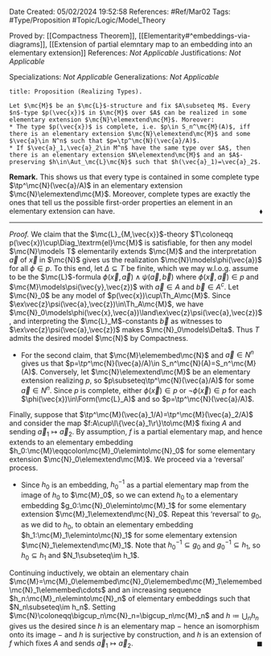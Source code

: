 <div class="topSpace"></div>

Date Created: 05/02/2024 19:52:58
References: #Ref/Mar02
Tags: #Type/Proposition #Topic/Logic/Model_Theory

Proved by: [[Compactness Theorem]], [[Elementarity#^embeddings-via-diagrams]], [[Extension of partial elemntary map to an embedding into an elementary extension]]
References: <i>Not Applicable</i>
Justifications: <i>Not Applicable</i>

Specializations: <i>Not Applicable</i>
Generalizations: <i>Not Applicable</i>

``` ad-Proposition
title: Proposition (Realizing Types).

Let $\mc{M}$ be an $\mc{L}$-structure and fix $A\subseteq M$. Every $n$-type $p(\vec{x})$ in $\mc{M}$ over $A$ can be realized in some elementary extension $\mc{N}\elemextend\mc{M}$. Moreover:
* The type $p(\vec{x})$ is complete, i.e. $p\in S_n^\mc{M}(A)$, iff there is an elementary extension $\mc{N}\elemextend\mc{M}$ and some $\vec{a}\in N^n$ such that $p=\tp^\mc{N}(\vec{a}/A)$.
* If $\vec{a}_1,\vec{a}_2\in M^n$ have the same type over $A$, then there is an elementary extension $N\elemextend\mc{M}$ and an $A$-preserving $h\in\Aut_\mc{L}\mc{N}$ such that $h(\vec{a}_1)=\vec{a}_2$.

```

<b>Remark.</b> This shows us that every type is contained in some complete type $\tp^\mc{N}(\vec{a}/A)$ in an elementary extension $\mc{N}\elemextend\mc{M}$. Moreover, complete types are exactly the ones that tell us the possible first-order properties an element in an elementary extension can have.<span style="float:right;">$\blacklozenge$</span>

---

<i>Proof.</i> We claim that the $\mc{L}_{M,\vec{x}}$-theory $T\coloneqq p(\vec{x})\cup\Diag_\textrm{el}\mc{M}$ is satisfiable, for then any model $\mc{N}\models T$ elementarily extends $\mc{M}$ and the interpretation $\vec{a}$ of $\vec{x}$ in $\mc{N}$ gives us the realization $\mc{N}\models\phi(\vec{a})$ for all $\phi\in p$. To this end, let $\Delta\subseteq T$ be finite, which we may w.l.o.g. assume to be the $\mc{L}$-formula $\phi(\vec{x},\vec{a})\land\psi(\vec{a},\vec{b})$ where $\phi(\vec{x},\vec{a})\in p$ and $\mc{M}\models\psi(\vec{y},\vec{z})$ with $\vec{a}\in A$ and $\vec{b}\in A^c$. Let $\mc{N}_0$ be any model of $p(\vec{x})\cup\Th_A\mc{M}$. Since $\ex\vec{z}\psi(\vec{a},\vec{z})\in\Th_A\mc{M}$, we have $\mc{N}_0\models\phi(\vec{x},\vec{a})\land\ex\vec{z}\psi(\vec{a},\vec{z})$, and interpreting the $\mc{L}_M$-constants $\vec{b}$ as witnesses to $\ex\vec{z}\psi(\vec{a},\vec{z})$ makes $\mc{N}_0\models\Delta$. Thus $T$ admits the desired model $\mc{N}$ by Compactness.
* For the second claim, that $\mc{M}\elemembed\mc{N}$ and $\vec{a}\in N^n$ gives us that $p=\tp^\mc{N}(\vec{a}/A)\in S_n^\mc{N}(A)=S_n^\mc{M}(A)$. Conversely, let $\mc{N}\elemextend\mc{M}$ be an elementary extension realizing $p$, so $p\subseteq\tp^\mc{N}(\vec{a}/A)$ for some $\vec{a}\in N^n$. Since $p$ is complete, either $\phi(\vec{x})\in p$ or $\lnot\phi(\vec{x})\in p$ for each $\phi(\vec{x})\in\Form(\mc{L}_A)$ and so $p=\tp^\mc{N}(\vec{a}/A)$.

Finally, suppose that $\tp^\mc{M}(\vec{a}_1/A)=\tp^\mc{M}(\vec{a}_2/A)$ and consider the map $f:A\cup\l\{\vec{a}_1\r\}\to\mc{M}$ fixing $A$ and sending $\vec{a}_1\mapsto\vec{a}_2$. By assumption, $f$ is a partial elementary map, and hence extends to an elementary embedding $h_0:\mc{M}\eqqcolon\mc{M}_0\eleminto\mc{N}_0$ for some elementary extension $\mc{N}_0\elemextend\mc{M}$. We proceed via a ‘reversal’ process.
* Since $h_0$ is an embedding, $h_0^{-1}$ as a partial elementary map from the image of $h_0$ to $\mc{M}_0$, so we can extend $h_0$ to a elementary embedding $g_0:\mc{N}_0\eleminto\mc{M}_1$ for some elementary extension $\mc{M}_1\elemextend\mc{N}_0$. Repeat this ‘reversal’ to $g_0$, as we did to $h_0$, to obtain an elementary embedding $h_1:\mc{M}_1\eleminto\mc{N}_1$ for some elementary extension $\mc{N}_1\elemextend\mc{M}_1$. Note that $h_0^{-1}\subseteq g_0$ and $g_0^{-1}\subseteq h_1$, so $h_0\subseteq h_1$ and $N_1\subseteq\im h_1$.

Continuing inductively, we obtain an elementary chain $\mc{M}=\mc{M}_0\elemembed\mc{N}_0\elemembed\mc{M}_1\elemembed\mc{N}_1\elemembed\cdots$ and an increasing sequence $h_n:\mc{M}_n\eleminto\mc{N}_n$ of elementary embeddings such that $N_n\subseteq\im h_n$. Setting $\mc{N}\coloneqq\bigcup_n\mc{N}_n=\bigcup_n\mc{M}_n$ and $h\coloneqq\bigcup_nh_n$ gives us the desired since $h$ is an elementary map $-$ hence an isomorphism onto its image $-$ and $h$ is surjective by construction, and $h$ is an extension of $f$ which fixes $A$ and sends $\vec{a}_1\mapsto\vec{a}_2$.<span style="float:right;">$\blacksquare$</span>
